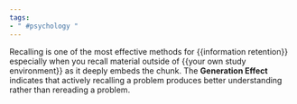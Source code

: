 ```yaml
---
tags:
- " #psychology "
---
```



Recalling is one of the most effective methods for {{information retention}} especially when you recall material outside of {{your own study environment}} as it deeply embeds the chunk. The **Generation Effect** indicates that actively recalling a problem produces better understanding rather than rereading a problem. <!--SR:!2024-01-19,240,324!2024-01-09,232,324!2024-01-11,232,324-->